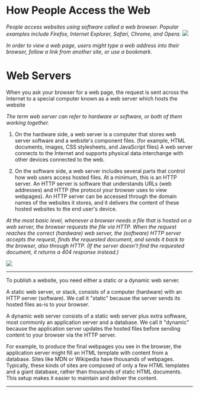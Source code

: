 # How People Access the Web
_People access websites using software called a web browser. Popular examples include Firefox, Internet Explorer, Safari, Chrome, and Opera._
![](https://mqalaat.net/images/8/8b/%D8%A7%D9%81%D8%B6%D9%84_%D9%85%D8%AA%D8%B5%D9%81%D8%AD%D8%A7%D8%AA_%D9%84%D9%84%D9%83%D9%85%D8%A8%D9%8A%D9%88%D8%AA%D8%B1.jpg)
<br/>

_In order to view a web page, users might type a web address
into their browser, follow a link from another site, or use a
bookmark._

# Web Servers
When you ask your browser for a web page, the request is sent across the Internet to a special computer known as a web server which hosts the website

_The term web server can refer to hardware or software, or both of them working together._

1. On the hardware side, a web server is a computer that stores web server software and a website's component files. (for example, HTML documents, images, CSS stylesheets, and JavaScript files) A web server connects to the Internet 
and supports physical data interchange with other devices connected to the web.

2. On the software side, a web server includes several parts that control how web users access hosted files. At a minimum, this is an HTTP server. An HTTP server is software that understands URLs (web addresses) and HTTP (the protocol your browser uses to view webpages). An HTTP server can be accessed through the domain names of the websites it stores, and it delivers the content of these hosted websites to the end user's device.

_At the most basic level, whenever a browser needs a file that is hosted on a web server, the browser requests the file via HTTP. When the request reaches the correct (hardware) web server, the (software) HTTP server accepts the request, finds the requested document, and sends it back to the browser, also through HTTP. (If the server doesn't find the requested document, it returns a 404 response instead.)_

![](https://developer.mozilla.org/en-US/docs/Learn/Common_questions/What_is_a_web_server/web-server.svg)

***
To publish a website, you need either a static or a dynamic web server.

A static web server, or stack, consists of a computer (hardware) with an HTTP server (software). We call it "static" because the server sends its hosted files as-is to your browser.

A dynamic web server consists of a static web server plus extra software, most commonly an application server and a database. We call it "dynamic" because the application server updates the hosted files before sending content to your browser via the HTTP server.

For example, to produce the final webpages you see in the browser, the application server might fill an HTML template with content from a database. Sites like MDN or Wikipedia have thousands of webpages. Typically, these kinds of sites are composed of only a few HTML templates and a giant database, rather than thousands of static HTML documents. This setup makes it easier to maintain and deliver the content.
 ***
 